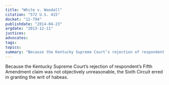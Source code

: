 ```yaml
---
title: "White v. Woodall"
citation: "572 U.S. 415"
docket: "12-794"
publishdate: "2014-04-23"
argdate: "2013-12-11"
justices:
advocates:
tags:
topics:
summary: "Because the Kentucky Supreme Court’s rejection of respondent’s Fifth Amendment claim was not objectively unreasonable, the Sixth Circuit erred in granting the writ of habeas."
---
```

Because the Kentucky Supreme Court’s rejection of respondent’s Fifth Amendment claim was not objectively unreasonable, the Sixth Circuit erred in granting the writ of habeas.

